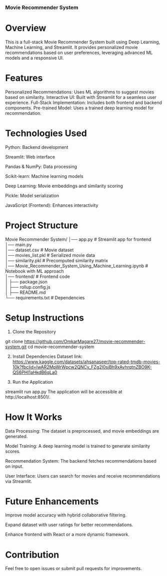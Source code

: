 ### Movie Recommender System
# Overview
This is a full-stack Movie Recommender System built using Deep Learning, Machine Learning, and Streamlit. It provides personalized movie recommendations based on user preferences, leveraging advanced ML models and a responsive UI.

# Features
Personalized Recommendations: Uses ML algorithms to suggest movies based on similarity.
Interactive UI: Built with Streamlit for a seamless user experience.
Full-Stack Implementation: Includes both frontend and backend components.
Pre-trained Model: Uses a trained deep learning model for recommendation.

# Technologies Used
Python: Backend development

Streamlit: Web interface

Pandas & NumPy: Data processing

Scikit-learn: Machine learning models

Deep Learning: Movie embeddings and similarity scoring

Pickle: Model serialization

JavaScript (Frontend): Enhances interactivity

# Project Structure

Movie Recommender System/
│── app.py                   # Streamlit app for frontend  
│── main.py                   
│── dataset.csv               # Movie dataset  
│── movies_list.pkl           # Serialized movie data  
│── similarity.pkl            # Precomputed similarity matrix  
│── Movie_Recommender_System_Using_Machine_Learning.ipynb  # Notebook with ML approach  
│── frontend/                 # Frontend code  
│   ├── package.json          
│   ├── rollup.config.js      
│   ├── README.md             
└── requirements.txt          # Dependencies  

# Setup Instructions
1. Clone the Repository

git clone https://github.com/OmkarMagare27/movie-recommender-system.git
cd movie-recommender-system

2. Install Dependencies
Dataset link: https://www.kaggle.com/datasets/ahsanaseer/top-rated-tmdb-movies-10k?fbclid=IwAR2MpWrWpcw2QNCv_FZg2l0sjBh9xAvhrqtnZBO9K-QS6PHI1aHkdB6qLa0

3. Run the Application

streamlit run app.py
The application will be accessible at http://localhost:8501/.

# How It Works

Data Processing: The dataset is preprocessed, and movie embeddings are generated.

Model Training: A deep learning model is trained to generate similarity scores.

Recommendation System: The backend fetches recommendations based on input.

User Interface: Users can search for movies and receive recommendations via Streamlit.


# Future Enhancements
Improve model accuracy with hybrid collaborative filtering.

Expand dataset with user ratings for better recommendations.

Enhance frontend with React or a more dynamic framework.



# Contribution

Feel free to open issues or submit pull requests for improvements.
